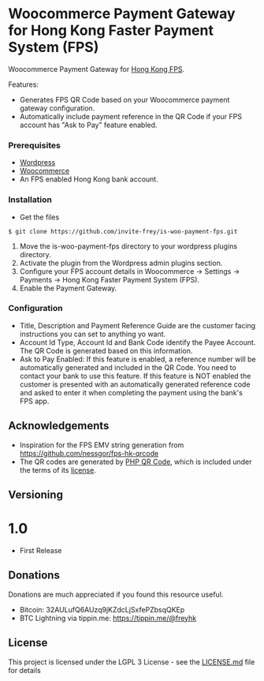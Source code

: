 # Woocommerce Payment Gateway for Hong Kong Faster Payment System (FPS)

Woocommerce Payment Gateway for [Hong Kong FPS](https://www.hkma.gov.hk/eng/key-functions/international-financial-centre/financial-market-infrastructure/faster-payment-system-fps/). 

Features:

* Generates FPS QR Code based on your Woocommerce payment gateway configuration.
* Automatically include payment reference in the QR Code if your FPS account has "Ask to Pay" feature enabled.

### Prerequisites

* [Wordpress](https://wordpress.org/download/)
* [Woocommerce](https://woocommerce.com)
* An FPS enabled Hong Kong bank account.

### Installation

* Get the files 

```
$ git clone https://github.com/invite-frey/is-woo-payment-fps.git
```

1. Move the is-woo-payment-fps directory to your wordpress plugins directory.
2. Activate the plugin from the Wordpress admin plugins section.
3. Configure your FPS account details in Woocommerce -> Settings -> Payments -> Hong Kong Faster Payment System (FPS).
4. Enable the Payment Gateway.

### Configuration

* Title, Description and Payment Reference Guide are the customer facing instructions you can set to anything yo want.
* Account Id Type, Account Id and Bank Code identify the Payee Account. The QR Code is generated based on this information.
* Ask to Pay Enabled: If this feature is enabled, a reference number will be automatically generated and included in the QR Code. You need to contact your bank to use this feature. If this feature is NOT enabled the customer is presented with an automatically generated reference code and asked to enter it when completing the payment using the bank's FPS app. 

## Acknowledgements

* Inspiration for the FPS EMV string generation from https://github.com/nessgor/fps-hk-qrcode
* The QR codes are generated by [PHP QR Code](https://sourceforge.net/projects/phpqrcode/), which is included under the terms of its [license](https://sourceforge.net/p/phpqrcode/git/ci/master/tree/LICENSE). 

## Versioning

# 1.0
* First Release

## Donations

Donations are much appreciated if you found this resource useful. 

* Bitcoin: 32AULufQ6AUzq9jKZdcLjSxfePZbsqQKEp
* BTC Lightning via tippin.me: https://tippin.me/@freyhk

## License

This project is licensed under the LGPL 3 License - see the [LICENSE.md](LICENSE.md) file for details